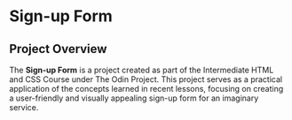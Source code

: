 # Sign-up Form

## Project Overview

The **Sign-up Form** is a project created as part of the Intermediate HTML and CSS Course under The Odin Project. This project serves as a practical application of the concepts learned in recent lessons, focusing on creating a user-friendly and visually appealing sign-up form for an imaginary service.
